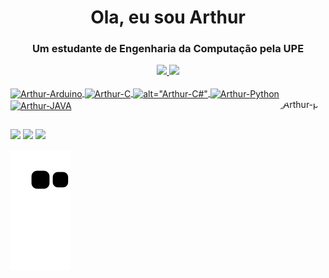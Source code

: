 <h1 align="center">Ola, eu sou Arthur</h1>
<h3 align="center">Um estudante de Engenharia da Computação pela UPE</h3>
<div align="center">
  <a href="https://github.com/ArthurLimaMiranda">
  <img height="180em" src="https://github-readme-stats.vercel.app/api?username=ArthurLimaMiranda&show_icons=true&theme=dark&include_all_commits=true&count_private=true"/>
  <img height="180em" src="https://github-readme-stats.vercel.app/api/top-langs/?username=ArthurLimaMiranda&layout=compact&langs_count=7&theme=gruvbox"/>
</div>
<div style="display: inline_block"><br>
  <img align="center" alt="Arthur-Arduino" height="30" width="40" src="https://cdn.jsdelivr.net/gh/devicons/devicon/icons/arduino/arduino-original.svg" />
  <img align="center" alt="Arthur-C" height="30" width="40" src="https://cdn.jsdelivr.net/gh/devicons/devicon/icons/c/c-original.svg" />
  <img align="center" alt=alt="Arthur-C#" height="30" width="40" src="https://cdn.jsdelivr.net/gh/devicons/devicon/icons/csharp/csharp-original.svg" />
  <img align="center" alt="Arthur-Python" height="30" width="40" src="https://cdn.jsdelivr.net/gh/devicons/devicon/icons/python/python-original.svg" />
  <img align="center" alt="Arthur-JAVA" height="30" width="40" src="https://cdn.jsdelivr.net/gh/devicons/devicon/icons/java/java-original.svg" />
  <img align="right" alt="Arthur-pic" height="150" style="border-radius:50px;" src="https://media.discordapp.net/attachments/903389927373414453/1054968090410106950/ezgif-4-342cc4fbb3.gif">
</div>
  
  ##
 
<div> 
  <a href="https://www.instagram.com/capaldi_lima_/" target="_blank"><img src="https://img.shields.io/badge/-Instagram-%23E4405F?style=for-the-badge&logo=instagram&logoColor=white" target="_blank"></a>
  <a href = "mailto:alam2@poli.br"><img src="https://img.shields.io/badge/-Gmail-%23333?style=for-the-badge&logo=gmail&logoColor=white" target="_blank"></a>
  <a href="https://https://www.linkedin.com/in/arthur-lima-2aa60b231/" target="_blank"><img src="https://img.shields.io/badge/-LinkedIn-%230077B5?style=for-the-badge&logo=linkedin&logoColor=white" target="_blank"></a> 
 
  ![Snake animation](https://github.com/rafaballerini/rafaballerini/blob/output/github-contribution-grid-snake.svg)
 
</div>
